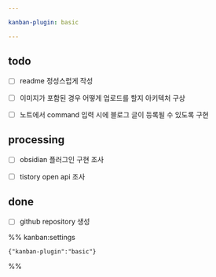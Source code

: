 ```yaml
---

kanban-plugin: basic

---
```


## todo

- [ ] readme 정성스럽게 작성
- [ ] 이미지가 포함된 경우 어떻게 업로드를 할지 아키텍처 구상
- [ ] 노트에서 command 입력 시에 블로그 글이 등록될 수 있도록 구현


## processing

- [ ] obsidian 플러그인 구현 조사
- [ ] tistory open api 조사


## done

- [ ] github repository 생성




%% kanban:settings
```
{"kanban-plugin":"basic"}
```
%%